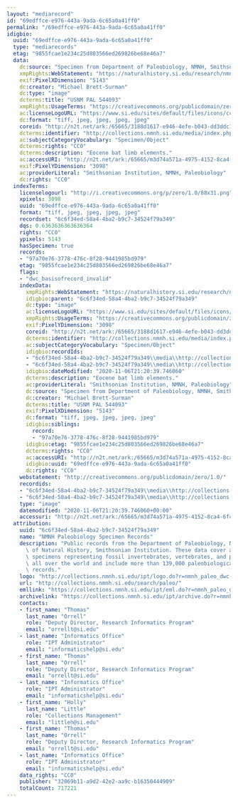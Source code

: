 ```yaml
---
layout: "mediarecord"
id: "69edffce-e976-443a-9ada-6c65a0a41ff0"
permalink: "/69edffce-e976-443a-9ada-6c65a0a41ff0"
idigbio:
  uuid: "69edffce-e976-443a-9ada-6c65a0a41ff0"
  type: "mediarecords"
  etag: "9855fcae1e234c25d803566ed269826be68e46a7"
  data:
    dc:source: "Specimen from Department of Paleobiology, NMNH, Smithsonian Institution"
    xmpRights:WebStatement: "https://naturalhistory.si.edu/research/nmnh-collections/museum-collections-policies"
    exif:PixelXDimension: "5143"
    dc:creator: "Michael Brett-Surman"
    dc:type: "image"
    dcterms:title: "USNM PAL 544093"
    xmpRights:UsageTerms: "https://creativecommons.org/publicdomain/zero/1.0/"
    ac:licenseLogoURL: "https://www.si.edu/sites/default/files/icons/cc0.svg"
    dc:format: "tiff, jpeg, jpeg, jpeg, jpeg"
    coreid: "http://n2t.net/ark:/65665/3188d1617-e946-4efe-b043-dd3ddc1ebca2"
    dcterms:identifier: "http://collections.nmnh.si.edu/media/index.php?irn=10226525"
    ac:subjectCategoryVocabulary: "Specimen/Object"
    dcterms:rights: "CC0"
    dcterms:description: "Eocene bat limb elements."
    ac:accessURI: "http://n2t.net/ark:/65665/m3d74a571a-4975-4152-8ca4-6fc64b34ddbc"
    exif:PixelYDimension: "3098"
    ac:providerLiteral: "Smithsonian Institution, NMNH, Paleobiology"
    dc:rights: "CC0"
  indexTerms:
    licenselogourl: "http://i.creativecommons.org/p/zero/1.0/88x31.png"
    xpixels: 3098
    uuid: "69edffce-e976-443a-9ada-6c65a0a41ff0"
    format: "tiff, jpeg, jpeg, jpeg, jpeg"
    recordset: "6c6f34ed-58a4-4ba2-b9c7-34524f79a349"
    dqs: 0.6363636363636364
    rights: "CC0"
    ypixels: 5143
    hasSpecimen: true
    records:
    - "97a70e76-3778-476c-8f28-9441985bd979"
    etag: "9855fcae1e234c25d803566ed269826be68e46a7"
    flags:
    - "dwc_basisofrecord_invalid"
    indexData:
      xmpRights:WebStatement: "https://naturalhistory.si.edu/research/nmnh-collections/museum-collections-policies"
      idigbio:parent: "6c6f34ed-58a4-4ba2-b9c7-34524f79a349"
      dc:type: "image"
      ac:licenseLogoURL: "https://www.si.edu/sites/default/files/icons/cc0.svg"
      xmpRights:UsageTerms: "https://creativecommons.org/publicdomain/zero/1.0/"
      exif:PixelYDimension: "3098"
      coreid: "http://n2t.net/ark:/65665/3188d1617-e946-4efe-b043-dd3ddc1ebca2"
      dcterms:identifier: "http://collections.nmnh.si.edu/media/index.php?irn=10226525"
      ac:subjectCategoryVocabulary: "Specimen/Object"
      idigbio:recordIds:
      - "6c6f34ed-58a4-4ba2-b9c7-34524f79a349\\media\\http://collections.mnh.si.edu/media/index.php?irn=10226525"
      - "6c6f34ed-58a4-4ba2-b9c7-34524f79a349\\media\\http://collections.nmnh.si.edu/media/index.php?irn=10226525"
      idigbio:dateModified: "2020-11-06T21:20:39.746060"
      dcterms:description: "Eocene bat limb elements."
      ac:providerLiteral: "Smithsonian Institution, NMNH, Paleobiology"
      dc:source: "Specimen from Department of Paleobiology, NMNH, Smithsonian Institution"
      dc:creator: "Michael Brett-Surman"
      dcterms:title: "USNM PAL 544093"
      exif:PixelXDimension: "5143"
      dc:format: "tiff, jpeg, jpeg, jpeg, jpeg"
      idigbio:siblings:
        record:
        - "97a70e76-3778-476c-8f28-9441985bd979"
      idigbio:etag: "9855fcae1e234c25d803566ed269826be68e46a7"
      dcterms:rights: "CC0"
      ac:accessURI: "http://n2t.net/ark:/65665/m3d74a571a-4975-4152-8ca4-6fc64b34ddbc"
      idigbio:uuid: "69edffce-e976-443a-9ada-6c65a0a41ff0"
      dc:rights: "CC0"
    webstatement: "http://creativecommons.org/publicdomain/zero/1.0/"
    recordids:
    - "6c6f34ed-58a4-4ba2-b9c7-34524f79a349\\media\\http://collections.mnh.si.edu/media/index.php?irn=10226525"
    - "6c6f34ed-58a4-4ba2-b9c7-34524f79a349\\media\\http://collections.nmnh.si.edu/media/index.php?irn=10226525"
    type: "image"
    datemodified: "2020-11-06T21:20:39.746060+00:00"
    accessuri: "http://n2t.net/ark:/65665/m3d74a571a-4975-4152-8ca4-6fc64b34ddbc"
  attribution:
    uuid: "6c6f34ed-58a4-4ba2-b9c7-34524f79a349"
    name: "NMNH Paleobiology Specimen Records"
    description: "Public records from the Department of Paleobiology, National Museum\
      \ of Natural History, Smithsonian Institution. These data cover accessioned\
      \ specimens representing fossil invertebrates, vertebrates, and plants from\
      \ all over the world and include more than 139,000 paleobiological type specimen\
      \ records."
    logo: "http://collections.nmnh.si.edu/ipt/logo.do?r=nmnh_paleo_dwc-a"
    url: "http://collections.nmnh.si.edu/search/paleo/"
    emllink: "https://collections.nmnh.si.edu/ipt/eml.do?r=nmnh_paleo_dwc-a"
    archivelink: "https://collections.nmnh.si.edu/ipt/archive.do?r=nmnh_paleo_dwc-a"
    contacts:
    - first_name: "Thomas"
      last_name: "Orrell"
      role: "Deputy Director, Research Informatics Program"
      email: "orrellt@si.edu"
    - last_name: "Informatics Office"
      role: "IPT Administrator"
      email: "informaticshelp@si.edu"
    - first_name: "Thomas"
      last_name: "Orrell"
      role: "Deputy Director, Research Informatics Program"
      email: "orrellt@si.edu"
    - last_name: "Informatics Office"
      role: "IPT Administrator"
      email: "informaticshelp@si.edu"
    - first_name: "Holly"
      last_name: "Little"
      role: "Collections Management"
      email: "littleh@si.edu"
    - first_name: "Thomas"
      last_name: "Orrell"
      role: "Deputy Director, Research Informatics Program"
      email: "orrellt@si.edu"
    - last_name: "Informatics Office"
      role: "IPT Administrator"
      email: "informaticshelp@si.edu"
    data_rights: "CC0"
    publisher: "32069b11-a9d2-42e2-aa9c-b16350444909"
    totalCount: 717221
---
```

